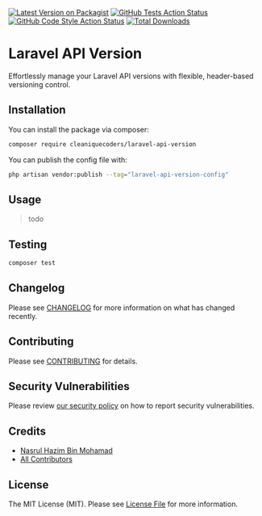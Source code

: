 [![Latest Version on Packagist](https://img.shields.io/packagist/v/cleaniquecoders/laravel-api-version.svg?style=flat-square)](https://packagist.org/packages/cleaniquecoders/laravel-api-version) [![GitHub Tests Action Status](https://img.shields.io/github/actions/workflow/status/cleaniquecoders/laravel-api-version/run-tests.yml?branch=main&label=tests&style=flat-square)](https://github.com/cleaniquecoders/laravel-api-version/actions?query=workflow%3Arun-tests+branch%3Amain) [![GitHub Code Style Action Status](https://img.shields.io/github/actions/workflow/status/cleaniquecoders/laravel-api-version/fix-php-code-style-issues.yml?branch=main&label=code%20style&style=flat-square)](https://github.com/cleaniquecoders/laravel-api-version/actions?query=workflow%3A"Fix+PHP+code+style+issues"+branch%3Amain) [![Total Downloads](https://img.shields.io/packagist/dt/cleaniquecoders/laravel-api-version.svg?style=flat-square)](https://packagist.org/packages/cleaniquecoders/laravel-api-version)

# Laravel API Version

Effortlessly manage your Laravel API versions with flexible, header-based versioning control.

## Installation

You can install the package via composer:

```bash
composer require cleaniquecoders/laravel-api-version
```

You can publish the config file with:

```bash
php artisan vendor:publish --tag="laravel-api-version-config"
```

## Usage

> todo

## Testing

```bash
composer test
```

## Changelog

Please see [CHANGELOG](CHANGELOG.md) for more information on what has changed recently.

## Contributing

Please see [CONTRIBUTING](CONTRIBUTING.md) for details.

## Security Vulnerabilities

Please review [our security policy](../../security/policy) on how to report security vulnerabilities.

## Credits

- [Nasrul Hazim Bin Mohamad](https://github.com/nasrulhazim)
- [All Contributors](../../contributors)

## License

The MIT License (MIT). Please see [License File](LICENSE.md) for more information.
